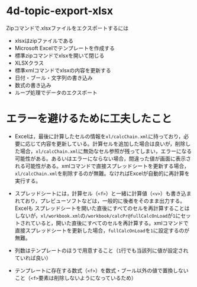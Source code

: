 # 4d-topic-export-xlsx
Zipコマンドで.xlsxファイルをエクスポートするには

* xlsxはzipファイルである
* Microsoft Excelでテンプレートを作成する
* 標準zipコマンドでxlsxを開いて閉じる
* XLSXクラス
* 標準xmlコマンドでxlsxの内容を更新する
* 日付・ブール・文字列の書き込み
* 数式の書き込み
* ループ処理でデータのエクスポート

# エラーを避けるために工夫したこと

* Excelは，最後に計算したセルの情報を`xl/calcChain.xml`に持っており，必要に応じて内容を更新している。計算セルを追加した場合は良いが，削除した場合，`xl/calcChain.xml`に無効なセル参照が残ってしまい，エラーになる可能性がある。あるいはエラーにならない場合，間違った値が画面に表示される可能性がある。xmlコマンドで直接スプレッドシートを更新する場合，`xl/calcChain.xml`を削除するのが無難。なければExcelが自動的に再計算を実行する。

* スプレッドシートには，計算セル（`<f>`）と一緒に計算値（`<v>`）も書き込まれており，プレビューソフトなどは，一般的に後者をそのまま出力する。Excelも スプレッドシートを開いた直後にすべてのセルを再計算することはしないが，`xl/workbook.xml`の`/workbook/calcPr@fullCalcOnLoad`が`1`にセットされていると，開いた直後にすべてのセルを再計算する。xmlコマンドで直接スプレッドシートを更新した場合，`fullCalcOnLoad`を`1`に設定するのが無難。

* 列数はテンプレートのほうで用意すること（`1`行でも当該列に値が設定されていれば良い）
* テンプレートに存在する数式（`<f>`）を数式・ブール以外の値で置換しないこと（`<f>`要素は削除しないようになっているため）
